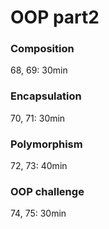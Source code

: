 # OOP part2

### Composition
68, 69: 30min

### Encapsulation
70, 71: 30min

### Polymorphism
72, 73: 40min

### OOP challenge 
74, 75: 30min
